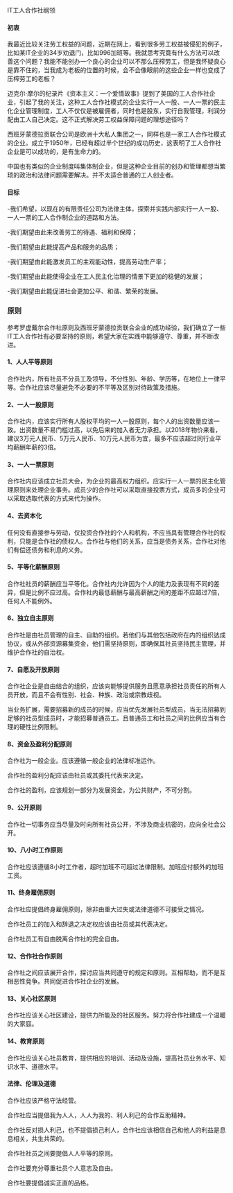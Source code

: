 IT工人合作社纲领

#### 初衷

我最近比较关注劳工权益的问题，近期在网上，看到很多劳工权益被侵犯的例子，比如某IT企业的34岁劝退门，比如996加班等。我就思考究竟有什么方法可以改善这个问题？我能不能创办一个良心的企业可以不那么压榨劳工，但是我怀疑良心是靠不住的，当我成为老板的位置的时候，会不会像眼前的这些企业一样也变成了压榨劳工的老板？

迈克尔·摩尔的纪录片《资本主义：一个爱情故事》提到了美国的工人合作社企业，引起了我的关注，这种工人合作社模式的企业实行一人一股、一人一票的民主化企业管理制度，工人不仅仅是被雇佣者，同时也是股东，实行自我管理，利润分配由工人自己决定。这不正式解决劳工权益保障问题的理想途径吗？

西班牙蒙德拉贡联合公司是欧洲十大私人集团之一，同样也是一家工人合作社模式的企业。成立于1950年，已经有超过半个世纪的成功历史，这表明了工人合作社企业是可以成功的，是有生命力的。

中国也有类似的企业制度叫集体制企业，但是这种企业目前的创办和管理都想当繁琐的政治和法律问题需要解决。并不太适合普通的工人创业者。

#### 目标

-我们希望，以现在的有限责任公司为法律主体，探索并实践内部实行一人一股、一人一票的工人合作制企业的道路和方法。

-我们期望由此来改善劳工的待遇、福利和保障；

-我们期望由此能提高产品和服务的品质；

-我们期望由此能激发员工的主观能动性，提高劳动生产率；

-我们期望由此能使得企业在工人民主化治理的情景下更加的稳健的发展；

-我们期望由此能促进社会更加公平、和谐、繁荣的发展。

### 原则

参考罗虚戴尔合作社原则及西班牙蒙德拉贡联合企业的成功经验，我们确立了一些IT工人合作社有必要坚持的原则，希望大家在实践中能够遵守、尊重，并不断改进。

#### 1、人人平等原则

合作社内，所有社员不分员工及领导，不分性别、年龄、学历等，在地位上一律平等。合作社应该尽量避免不必要的不平等及区别对待政策及措施。

#### 2、一人一股原则

合作社内，应该实行所有人股权平均的一人一股原则，每个人的出资数量应该一致。出资数量不易门槛过高，以免后来的加入者无力承担。以2018年物价来看，建议3万元人民币、5万元人民币、10万元人民币为宜，最多不应该超过同行业平均薪酬年薪的3倍。

#### 3、一人一票原则

合作社内应该成立社员大会，为企业的最高权力组织。应实行一人一票的民主化管理原则来处理企业事务。成员少的合作社可以采取直接投票方式，成员多的企业可以采取选取代表的方式来代为操作。

#### 4、去资本化

任何没有直接参与劳动，仅投资合作社的个人和机构，不应当具有管理合作社的权利，只能是合作社的债权人。合作社与他们的关系，应当是债务关系，合作社对他们有偿还债务和利息的义务。

#### 5、平等化薪酬原则

合作社社员的薪酬应当平等化。合作社内允许因为个人的能力及表现有不同的差异，但是比例不应过高。合作社内最低薪酬与最高薪酬之间的差距不应超过7倍，任何人不能例外。

#### 6、独立自主原则

合作社是由社员管理的自主、自助的组织。若他们与其他包括政府在内的组织达成协议，或从外部资源募集资金，他们需坚持原则，即确保其社员坚持民主管理，并维护合作社的自治权。

#### 7、自愿及开放原则

合作社企业是自由结合的组织，应该向能够提供服务且愿意承担社员责任的所有人员开放，而且不会有性别、社会、种族、政治或宗教歧视。

当业务扩展，需要招募新的成员的时候，应当优先发展社员型成员，当无法招募到足够的社员型成员时，才能招募普通员工。且普通员工和社员之间的比例应当有合理的硬性比例限制。

#### 8、资金及盈利分配原则

合作社为一般企业。应该遵循一般企业的法律标准运作。

合作社的盈利分配应该由社员或其委托代表来决定。

合作社的盈利，应该规划一部分为发展资金，为公共财产，不可分割。

#### 9、公开原则

合作社一切事务应当尽量及时向所有社员公开，不涉及商业机密的，应向全社会公开。

#### 10、八小时工作原则

合作社应该遵循8小时工作者，超时加班不可超过法律限制。加班应付额外的加班工资。

#### 11、终身雇佣原则

合作社应提倡终身雇佣原则，除非由重大过失或法律道德不可接受之情况。

合作社员工的加入和辞退之决定权应该由社员或其代表决定。

合作社员工有自由脱离合作社的完全自由。

#### 12、合作社合作原则

合作社之间应该展开合作，探讨应当共同遵守的规定和原则。互相帮助，而不是互相恶性竞争。共同促进合作社企业的发展。

#### 13、关心社区原则

合作社应该关心社区建设，提供力所能及的社区服务。努力将合作社建成一个温暖的大家庭。

#### 14、教育原则

合作社应该关心社员教育，提供相应的培训、活动及设施，提高社员业务水平、知识水平、道德水平。

#### 法律、伦理及道德

合作社应该严格守法经营。

合作社应当提倡我为人人，人人为我的、利人利己的合作互助精神。

合作社反对损人利己，也不提倡损己利人，合作社应该相信自己和他人的利益是息息相关，共生共荣的。

合作社社员之间要提倡人人平等的原则。

合作社要充分尊重社员个人意志及自由。

合作社要提倡诚实正直的品格。

